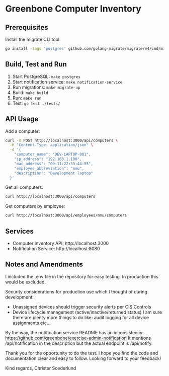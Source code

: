 # Greenbone Computer Inventory

## Prerequisites

Install the migrate CLI tool:
```bash
go install -tags 'postgres' github.com/golang-migrate/migrate/v4/cmd/migrate@latest
```

## Build, Test and Run

1. Start PostgreSQL: `make postgres`
2. Start notification service: `make notification-service`  
3. Run migrations: `make migrate-up`
4. Build: `make build`
5. Run: `make run`
6. Test: `go test ./tests/`

## API Usage

Add a computer:
```bash
curl -X POST http://localhost:3000/api/computers \
  -H "Content-Type: application/json" \
  -d '{
    "computer_name": "DEV-LAPTOP-001",
    "ip_address": "192.168.1.100", 
    "mac_address": "00:11:22:33:44:55",
    "employee_abbreviation": "mmu",
    "description": "Development laptop"
  }'
```

Get all computers:
```bash
curl http://localhost:3000/api/computers
```

Get computers by employee:
```bash
curl http://localhost:3000/api/employees/mmu/computers
```

## Services

- Computer Inventory API: http://localhost:3000
- Notification Service: http://localhost:8080

## Notes and Amendments

I included the .env file in the repository for easy testing. In production this would be excluded.

Security considerations for production use which I thought of during development:
- Unassigned devices should trigger security alerts per CIS Controls
- Device lifecycle management (active/inactive/returned status)
I am sure there are plenty more things to do like: audit logging for all device assignments etc...

By the way, the notification service README has an inconsistency: https://github.com/greenbone/exercise-admin-notification
It mentions /api/notification in the description but the actual endpoint is /api/notify.

Thank you for the opportunity to do the test. I hope you find the code and documentation clear and easy to follow.
Looking forward to your feedback!

Kind regards,
Christer Soederlund
